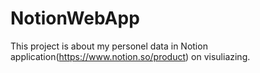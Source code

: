 # NotionWebApp
This project is about my personel data in Notion application(https://www.notion.so/product) on visuliazing.
